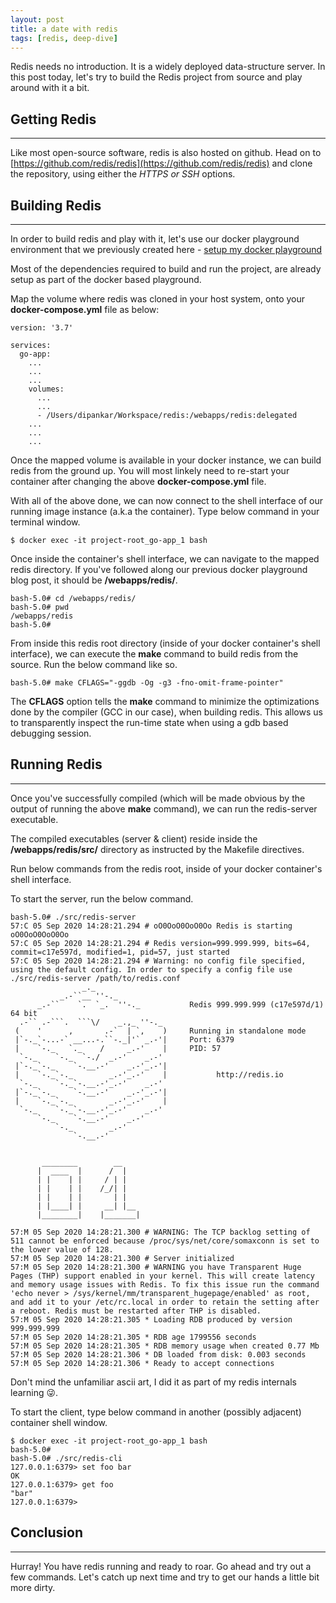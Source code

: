 ```yaml
---
layout: post
title: a date with redis
tags: [redis, deep-dive]
---
```



Redis needs no introduction. It is a widely deployed data-structure server. In this post today, let's try to build the Redis project from source and play around with it a bit.

## Getting Redis
---

Like most open-source software, redis is also hosted on github. Head on to [https://github.com/redis/redis](https://github.com/redis/redis) and clone the repository, using either the *HTTPS or SSH* options.

## Building Redis
---

In order to build redis and play with it, let's use our docker playground environment that we previously created here - [setup my docker playground]({{site.baseurl}}/dockerize/ "docker up my playground")

Most of the dependencies required to build and run the project, are already setup as part of the docker based playground.

Map the volume where redis was cloned in your host system, onto your **docker-compose.yml** file as below:

```
version: '3.7'

services:
  go-app:
    ...
    ...
    ...
    volumes:
      ...
      ...
      - /Users/dipankar/Workspace/redis:/webapps/redis:delegated
    ...
    ...
    ...
```

Once the mapped volume is available in your docker instance, we can build redis from the ground up. You will most linkely need to re-start your container after changing the above **docker-compose.yml** file.

With all of the above done, we can now connect to the shell interface of our running image instance (a.k.a the container). Type below command in your terminal window.

```
$ docker exec -it project-root_go-app_1 bash
```

Once inside the container's shell interface, we can navigate to the mapped redis directory. If you've followed along our previous docker playground blog post, it should be **/webapps/redis/**.

```
bash-5.0# cd /webapps/redis/
bash-5.0# pwd
/webapps/redis
bash-5.0#
```

From inside this redis root directory (inside of your docker container's shell interface), we can execute the **make** command to build redis from the source. Run the below command like so.

```
bash-5.0# make CFLAGS="-ggdb -Og -g3 -fno-omit-frame-pointer"
```

The **CFLAGS** option tells the **make** command to minimize the optimizations done by the compiler (GCC in our case), when building redis. This allows us to transparently inspect the run-time state when using a gdb based debugging session.

## Running Redis
---

Once you've successfully compiled (which will be made obvious by the output of running the above **make** command), we can run the redis-server executable.

The compiled executables (server & client) reside inside the **/webapps/redis/src/** directory as instructed by the Makefile directives.

Run below commands from the redis root, inside of your docker container's shell interface.

To start the server, run the below command.

```
bash-5.0# ./src/redis-server
57:C 05 Sep 2020 14:28:21.294 # oO0OoO0OoO0Oo Redis is starting oO0OoO0OoO0Oo
57:C 05 Sep 2020 14:28:21.294 # Redis version=999.999.999, bits=64, commit=c17e597d, modified=1, pid=57, just started
57:C 05 Sep 2020 14:28:21.294 # Warning: no config file specified, using the default config. In order to specify a config file use ./src/redis-server /path/to/redis.conf
                _._                                                  
           _.-``__ ''-._                                             
      _.-``    `.  `_.  ''-._           Redis 999.999.999 (c17e597d/1) 64 bit
  .-`` .-```.  ```\/    _.,_ ''-._                                   
 (    '      ,       .-`  | `,    )     Running in standalone mode
 |`-._`-...-` __...-.``-._|'` _.-'|     Port: 6379
 |    `-._   `._    /     _.-'    |     PID: 57
  `-._    `-._  `-./  _.-'    _.-'                                   
 |`-._`-._    `-.__.-'    _.-'_.-'|                                  
 |    `-._`-._        _.-'_.-'    |           http://redis.io        
  `-._    `-._`-.__.-'_.-'    _.-'                                   
 |`-._`-._    `-.__.-'    _.-'_.-'|                                  
 |    `-._`-._        _.-'_.-'    |                                  
  `-._    `-._`-.__.-'_.-'    _.-'                                   
      `-._    `-.__.-'    _.-'                                       
          `-._        _.-'                                           
              `-.__.-'                                               
                                                                     

       ________        __                                            
      |  ____  |      /  |                                           
      | |    | |     / | |                                           
      | |    | |    /_/| |                                           
      | |    | |       | |                                           
      | |____| |     __| |__                                         
      |________|    |_______|                                        

57:M 05 Sep 2020 14:28:21.300 # WARNING: The TCP backlog setting of 511 cannot be enforced because /proc/sys/net/core/somaxconn is set to the lower value of 128.
57:M 05 Sep 2020 14:28:21.300 # Server initialized
57:M 05 Sep 2020 14:28:21.300 # WARNING you have Transparent Huge Pages (THP) support enabled in your kernel. This will create latency and memory usage issues with Redis. To fix this issue run the command 'echo never > /sys/kernel/mm/transparent_hugepage/enabled' as root, and add it to your /etc/rc.local in order to retain the setting after a reboot. Redis must be restarted after THP is disabled.
57:M 05 Sep 2020 14:28:21.305 * Loading RDB produced by version 999.999.999
57:M 05 Sep 2020 14:28:21.305 * RDB age 1799556 seconds
57:M 05 Sep 2020 14:28:21.305 * RDB memory usage when created 0.77 Mb
57:M 05 Sep 2020 14:28:21.306 * DB loaded from disk: 0.003 seconds
57:M 05 Sep 2020 14:28:21.306 * Ready to accept connections
```

Don't mind the unfamiliar ascii art, I did it as part of my redis internals learning :stuck_out_tongue_winking_eye:.

To start the client, type below command in another (possibly adjacent) container shell window.

```
$ docker exec -it project-root_go-app_1 bash
bash-5.0#
bash-5.0# ./src/redis-cli
127.0.0.1:6379> set foo bar
OK
127.0.0.1:6379> get foo
"bar"
127.0.0.1:6379>
```

## Conclusion
---

Hurray! You have redis running and ready to roar. Go ahead and try out a few commands. Let's catch up next time and try to get our hands a little bit more dirty.
